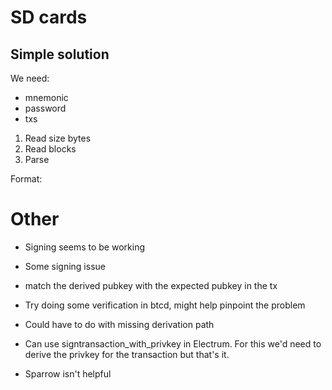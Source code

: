# SD cards

## Simple solution
We need:
* mnemonic
* password
* txs

1. Read size bytes
2. Read blocks
3. Parse

Format:


# Other
* Signing seems to be working
* Some signing issue
* match the derived pubkey with the expected pubkey in the tx
* Try doing some verification in btcd, might help pinpoint the problem
* Could have to do with missing derivation path

* Can use signtransaction_with_privkey in Electrum. For this we'd need to derive the privkey for the transaction but that's it.
* Sparrow isn't helpful

